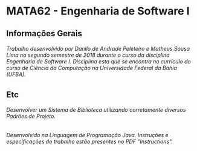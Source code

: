 # MATA62 - Engenharia de Software I

## **Informações Gerais**

###### Trabalho desenvolvido por Danilo de Andrade Peleteiro e Matheus Sousa Lima no segundo semestre de 2018 durante o curso da disciplina Engenharia de Software I. Disciplina esta que se encontra no currículo do curso de Ciência da Computação na Universidade Federal da Bahia (UFBA).

## **Etc**

###### Desenvolver um Sistema de Biblioteca utilizando corretamente diversos Padrões de Projeto.
###### Desenvolvido na Linguagem de Programação Java. Instruções e especificações do trabalho estão presentes no PDF "Instructions".
